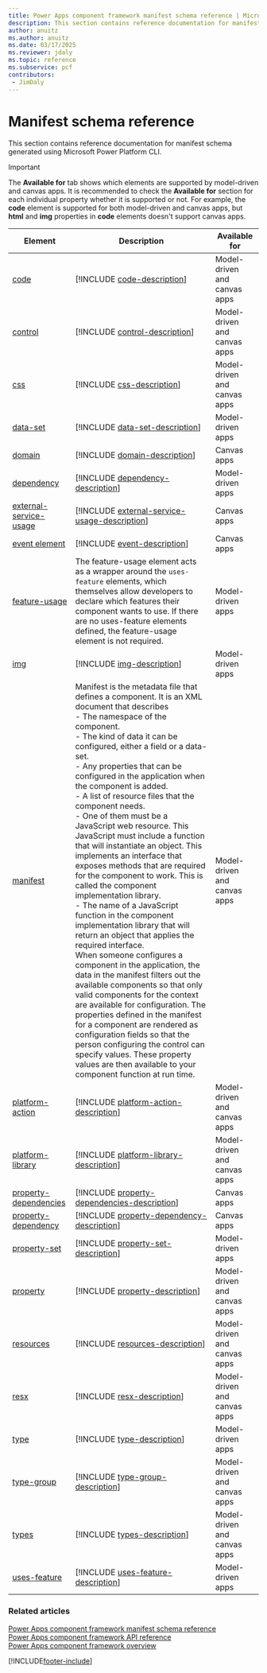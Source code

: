 ```yaml
---
title: Power Apps component framework manifest schema reference | Microsoft Docs
description: This section contains reference documentation for manifest schema generated using Microsoft Power Platform CLI.
author: anuitz
ms.author: anuitz
ms.date: 03/17/2025
ms.reviewer: jdaly
ms.topic: reference
ms.subservice: pcf
contributors:
 - JimDaly
---
```


# Manifest schema reference

This section contains reference documentation for manifest schema generated using Microsoft Power Platform CLI.

> [!IMPORTANT]
> The **Available for** tab shows which elements are supported by model-driven and canvas apps. It is recommended to check the **Available for** section for each individual property whether it is supported or not. For example, the **code** element is supported for both model-driven and canvas apps, but **html** and **img** properties in **code** elements doesn't support canvas apps.

|Element|Description|Available for|
|----|-----------|-----|
|[code](code.md)|[!INCLUDE [code-description](includes/code-description.md)]|Model-driven and canvas apps|
|[control](control.md)|[!INCLUDE [control-description](includes/control-description.md)]|Model-driven and canvas apps|
|[css](css.md)|[!INCLUDE [css-description](includes/css-description.md)]|Model-driven and canvas apps|
|[data-set](data-set.md)|[!INCLUDE [data-set-description](includes/data-set-description.md)]|Model-driven apps|
|[domain](domain.md)|[!INCLUDE [domain-description](includes/domain-description.md)]|Canvas apps|
|[dependency](dependency.md)|[!INCLUDE [dependency-description](includes/dependency-description.md)]|Model-driven apps|
|[external-service-usage](external-service-usage.md)|[!INCLUDE [external-service-usage-description](includes/external-service-usage-description.md)]|Canvas apps|
|[event element](event.md)|[!INCLUDE [event-description](includes/event-description.md)]|Canvas apps|
|[feature-usage](feature-usage.md)|The feature-usage element acts as a wrapper around the `uses-feature` elements, which themselves allow developers to declare which features their component wants to use. If there are no uses-feature elements defined, the feature-usage element is not required.|Model-driven apps|
|[img](img.md)|[!INCLUDE [img-description](includes/img-description.md)]|Model-driven apps|
|[manifest](manifest.md)|Manifest is the metadata file that defines a component. It is an XML document that describes<br/> - The namespace of the component.<br/> - The kind of data it can be configured, either a field or a data-set.<br/> - Any properties that can be configured in the application when the component is added.<br/> - A list of resource files that the component needs.<br/> - One of them must be a JavaScript web resource. This JavaScript must include a function that will instantiate an object. This implements an interface that exposes methods that are required for the component to work. This is called the component implementation library.<br/> - The name of a JavaScript function in the component implementation library that will return an object that applies the required interface.<br/> When someone configures a component in the application, the data in the manifest filters out the available components so that only valid components for the context are available for configuration. The properties defined in the manifest for a component are rendered as configuration fields so that the person configuring the control can specify values. These property values are then available to your component function at run time.|Model-driven and canvas apps|
|[platform-action](platform-action.md)|[!INCLUDE [platform-action-description](includes/platform-action-description.md)]|Model-driven and canvas apps|
|[platform-library](platform-library.md)|[!INCLUDE [platform-library-description](includes/platform-library-description.md)]|Model-driven and canvas apps|
|[property-dependencies](property-dependencies.md)|[!INCLUDE [property-dependencies-description](includes/property-dependencies-description.md)]|Canvas apps|
|[property-dependency](property-dependency.md)|[!INCLUDE [property-dependency-description](includes/property-dependency-description.md)]|Canvas apps|
|[property-set](property-set.md)|[!INCLUDE [property-set-description](includes/property-set-description.md)]|Model-driven apps|
|[property](property.md)|[!INCLUDE [property-description](includes/property-description.md)]|Model-driven and canvas apps|
|[resources](resources.md)|[!INCLUDE [resources-description](includes/resources-description.md)]|Model-driven and canvas apps|
|[resx](resx.md)|[!INCLUDE [resx-description](includes/resx-description.md)]|Model-driven and canvas apps|
|[type](type.md)|[!INCLUDE [type-description](includes/type-description.md)]|Model-driven apps|
|[type-group](type-group.md)|[!INCLUDE [type-group-description](includes/type-group-description.md)]|Model-driven and canvas apps|
|[types](types.md)|[!INCLUDE [types-description](includes/types-description.md)]|Model-driven and canvas apps|
|[uses-feature](uses-feature.md)|[!INCLUDE [uses-feature-description](includes/uses-feature-description.md)]|Model-driven apps|


### Related articles

[Power Apps component framework manifest schema reference](index.md)   
[Power Apps component framework API reference](../reference/index.md)   
[Power Apps component framework overview](../overview.md)

[!INCLUDE[footer-include](../../../includes/footer-banner.md)]